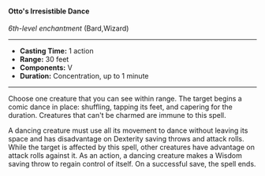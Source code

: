 #### Otto's Irresistible Dance
*6th-level enchantment* (Bard,Wizard)
___
- **Casting Time:** 1 action
- **Range:** 30 feet
- **Components:** V
- **Duration:** Concentration, up to 1 minute
---
Choose one creature that you can see within range. The target begins a comic dance in place: shuffling, tapping its feet, and capering for the duration. Creatures that can't be charmed are immune to this spell.

A dancing creature must use all its movement to dance without leaving its space and has disadvantage on Dexterity saving throws and attack rolls. While the target is affected by this spell, other creatures have advantage on attack rolls against it. As an action, a dancing creature makes a Wisdom saving throw to regain control of itself. On a successful save, the spell ends.